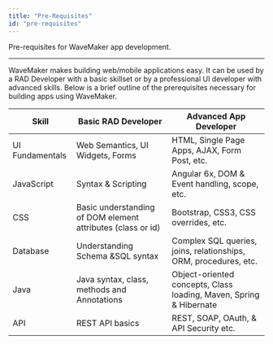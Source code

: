 ```yaml
---
title: "Pre-Requisites"
id: "pre-requisites"
---
```

Pre-requisites for WaveMaker app development. 

---
WaveMaker makes building web/mobile applications easy. It can be used by a RAD Developer with a basic skillset or by a professional UI developer with advanced skills. Below is a brief outline of the prerequisites necessary for building apps using WaveMaker.

| Skill | Basic RAD Developer | Advanced App Developer |
| --- | --- | --- |
| UI Fundamentals | Web Semantics, UI Widgets, Forms | HTML, Single Page Apps, AJAX, Form Post, etc. |
| JavaScript | Syntax & Scripting | Angular 6x, DOM & Event handling, scope, etc. |
| CSS | Basic understanding of DOM element attributes (class or id) | Bootstrap, CSS3, CSS overrides, etc. |
| Database | Understanding Schema &SQL syntax | Complex SQL queries, joins, relationships, ORM, procedures, etc. |
| Java | Java syntax, class, methods and Annotations | Object-oriented concepts, Class loading, Maven, Spring & Hibernate |
| API | REST API basics | REST, SOAP, OAuth, & API Security etc. |
